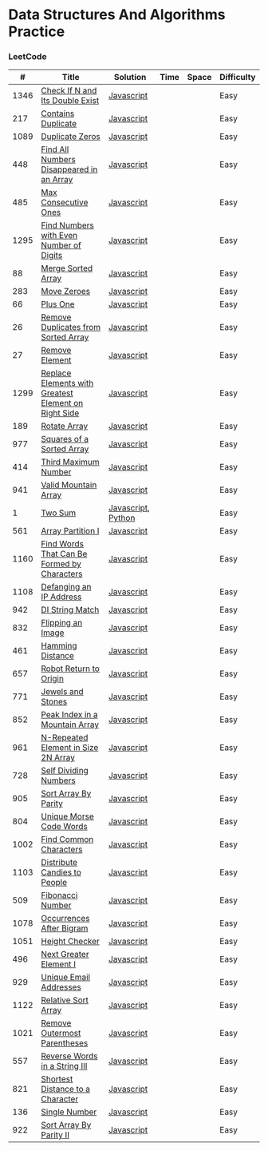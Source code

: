 # Data Structures And Algorithms Practice

### LeetCode

| #    | Title                                                                                                                                       | Solution                                                                                       | Time | Space | Difficulty |
| ---- | ------------------------------------------------------------------------------------------------------------------------------------------- | ---------------------------------------------------------------------------------------------- | ---- | ----- | ---------- |
| 1346 | [Check If N and Its Double Exist](https://leetcode.com/problems/check-if-n-and-its-double-exist/)                                           | [Javascript](./leetcode/javascript/arrays/checkIfExist.js)                                     |      |       | Easy       |
| 217  | [Contains Duplicate](https://leetcode.com/problems/contains-duplicate/)                                                                     | [Javascript](./leetcode/javascript/arrays/containsDuplicate.js)                                |      |       | Easy       |
| 1089 | [Duplicate Zeros](https://leetcode.com/problems/duplicate-zeros/)                                                                           | [Javascript](./leetcode/javascript/arrays/duplicateZeros.js)                                   |      |       | Easy       |
| 448  | [Find All Numbers Disappeared in an Array](https://leetcode.com/problems/find-all-numbers-disappeared-in-an-array/)                         | [Javascript](./leetcode/javascript/arrays/findDisappearedNumbers.js)                           |      |       | Easy       |
| 485  | [Max Consecutive Ones](https://leetcode.com/problems/max-consecutive-ones/)                                                                 | [Javascript](./leetcode/javascript/arrays/findMaxConsecutiveOnes.js)                           |      |       | Easy       |
| 1295 | [Find Numbers with Even Number of Digits](https://leetcode.com/problems/find-numbers-with-even-number-of-digits/)                           | [Javascript](./leetcode/javascript/arrays/findNumbers.js)                                      |      |       | Easy       |
| 88   | [Merge Sorted Array](https://leetcode.com/problems/merge-sorted-array/)                                                                     | [Javascript](./leetcode/javascript/arrays/merge.js)                                            |      |       | Easy       |
| 283  | [Move Zeroes](https://leetcode.com/problems/move-zeroes/)                                                                                   | [Javascript](./leetcode/javascript/arrays/moveZeroes.js)                                       |      |       | Easy       |
| 66   | [Plus One](https://leetcode.com/problems/plus-one/)                                                                                         | [Javascript](./leetcode/javascript/arrays/plusOne.js)                                          |      |       | Easy       |
| 26   | [Remove Duplicates from Sorted Array](https://leetcode.com/problems/remove-duplicates-from-sorted-array/)                                   | [Javascript](./leetcode/javascript/arrays/removeDuplicates.js)                                 |      |       | Easy       |
| 27   | [Remove Element](https://leetcode.com/problems/remove-element/)                                                                             | [Javascript](./leetcode/javascript/arrays/removeElement.js)                                    |      |       | Easy       |
| 1299 | [Replace Elements with Greatest Element on Right Side](https://leetcode.com/problems/replace-elements-with-greatest-element-on-right-side/) | [Javascript](./leetcode/javascript/arrays/replaceElements.js)                                  |      |       | Easy       |
| 189  | [Rotate Array](https://leetcode.com/problems/rotate-array/)                                                                                 | [Javascript](./leetcode/javascript/arrays/rotate.js)                                           |      |       | Easy       |
| 977  | [Squares of a Sorted Array](https://leetcode.com/problems/squares-of-a-sorted-array/)                                                       | [Javascript](./leetcode/javascript/arrays/sortedSquares.js)                                    |      |       | Easy       |
| 414  | [Third Maximum Number](https://leetcode.com/problems/third-maximum-number/)                                                                 | [Javascript](./leetcode/javascript/arrays/thirdMax.js)                                         |      |       | Easy       |
| 941  | [Valid Mountain Array](https://leetcode.com/problems/valid-mountain-array/)                                                                 | [Javascript](./leetcode/javascript/arrays/validMountainArray.js)                               |      |       | Easy       |
| 1    | [Two Sum](https://leetcode.com/problems/two-sum/)                                                                                           | [Javascript](./leetcode/javascript/easy/twoSum.js), [Python](./leetcode/python/easy/twoSum.py) |      |       | Easy       |
| 561  | [Array Partition I](https://leetcode.com/problems/array-partition-i/)                                                                       | [Javascript](./leetcode/javascript/easy/arrayPairSum.js)                                       |      |       | Easy       |
| 1160 | [Find Words That Can Be Formed by Characters](https://leetcode.com/problems/find-words-that-can-be-formed-by-characters/)                   | [Javascript](./leetcode/javascript/easy/countCharacters.js)                                    |      |       | Easy       |
| 1108 | [Defanging an IP Address](https://leetcode.com/problems/defanging-an-ip-address/)                                                           | [Javascript](./leetcode/javascript/easy/defangIPaddr.js)                                       |      |       | Easy       |
| 942  | [DI String Match](https://leetcode.com/problems/di-string-match/)                                                                           | [Javascript](./leetcode/javascript/easy/diStringMatch.js)                                      |      |       | Easy       |
| 832  | [Flipping an Image](https://leetcode.com/problems/flipping-an-image/)                                                                       | [Javascript](./leetcode/javascript/easy/flipAndInvertImage.js)                                 |      |       | Easy       |
| 461  | [Hamming Distance](https://leetcode.com/problems/hamming-distance/)                                                                         | [Javascript](./leetcode/javascript/easy/hammingDistance.js)                                    |      |       | Easy       |
| 657  | [Robot Return to Origin](https://leetcode.com/problems/robot-return-to-origin/)                                                             | [Javascript](./leetcode/javascript/easy/judgeCircle.js)                                        |      |       | Easy       |
| 771  | [Jewels and Stones](https://leetcode.com/problems/jewels-and-stones/)                                                                       | [Javascript](./leetcode/javascript/easy/numJewelsInStones.js)                                  |      |       | Easy       |
| 852  | [Peak Index in a Mountain Array](https://leetcode.com/problems/peak-index-in-a-mountain-array/)                                             | [Javascript](./leetcode/javascript/easy/peakIndexInMountainArray.js)                           |      |       | Easy       |
| 961  | [N-Repeated Element in Size 2N Array](https://leetcode.com/problems/n-repeated-element-in-size-2n-array/)                                   | [Javascript](./leetcode/javascript/easy/repeatedNTimes.js)                                     |      |       | Easy       |
| 728  | [Self Dividing Numbers](https://leetcode.com/problems/self-dividing-numbers/)                                                               | [Javascript](./leetcode/javascript/easy/selfDividingNumbers.js)                                |      |       | Easy       |
| 905  | [Sort Array By Parity](https://leetcode.com/problems/sort-array-by-parity/)                                                                 | [Javascript](./leetcode/javascript/easy/sortArrayByParity.js)                                  |      |       | Easy       |
| 804  | [Unique Morse Code Words](https://leetcode.com/problems/unique-morse-code-words/)                                                           | [Javascript](./leetcode/javascript/easy/uniqueMorseRepresentations.js)                         |      |       | Easy       |
| 1002 | [Find Common Characters](https://leetcode.com/problems/find-common-characters/)                                                             | [Javascript](./leetcode/javascript/easy/commonChars.js)                                        |      |       | Easy       |
| 1103 | [Distribute Candies to People](https://leetcode.com/problems/distribute-candies-to-people/)                                                 | [Javascript](./leetcode/javascript/easy/distributeCandies.js)                                  |      |       | Easy       |
| 509  | [Fibonacci Number](https://leetcode.com/problems/fibonacci-number/)                                                                         | [Javascript](./leetcode/javascript/easy/fibonacci.js)                                          |      |       | Easy       |
| 1078 | [Occurrences After Bigram](https://leetcode.com/problems/occurrences-after-bigram/)                                                         | [Javascript](./leetcode/javascript/easy/findOcurrences.js)                                     |      |       | Easy       |
| 1051 | [Height Checker](https://leetcode.com/problems/height-checker/)                                                                             | [Javascript](./leetcode/javascript/easy/heightChecker.js)                                      |      |       | Easy       |
| 496  | [Next Greater Element I](https://leetcode.com/problems/next-greater-element-i/)                                                             | [Javascript](./leetcode/javascript/easy/nextGreaterElement.js)                                 |      |       | Easy       |
| 929  | [Unique Email Addresses](https://leetcode.com/problems/unique-email-addresses/)                                                             | [Javascript](./leetcode/javascript/easy/numUniqueEmails.js)                                    |      |       | Easy       |
| 1122 | [Relative Sort Array](https://leetcode.com/problems/relative-sort-array/)                                                                   | [Javascript](./leetcode/javascript/easy/relativeSortArray.js)                                  |      |       | Easy       |
| 1021 | [Remove Outermost Parentheses](https://leetcode.com/problems/remove-outermost-parentheses/)                                                 | [Javascript](./leetcode/javascript/easy/removeOuterParentheses.js)                             |      |       | Easy       |
| 557  | [Reverse Words in a String III](https://leetcode.com/problems/reverse-words-in-a-string-iii/)                                               | [Javascript](./leetcode/javascript/easy/reverseWords.js)                                       |      |       | Easy       |
| 821  | [Shortest Distance to a Character](https://leetcode.com/problems/shortest-distance-to-a-character/)                                         | [Javascript](./leetcode/javascript/easy/shortestToChar.js)                                     |      |       | Easy       |
| 136  | [Single Number](https://leetcode.com/problems/single-number/)                                                                               | [Javascript](./leetcode/javascript/easy/singleNumber.js)                                       |      |       | Easy       |
| 922  | [Sort Array By Parity II](https://leetcode.com/problems/sort-array-by-parity-ii/)                                                           | [Javascript](./leetcode/javascript/easy/sortArrayByParityII.js)                                |      |       | Easy       |
